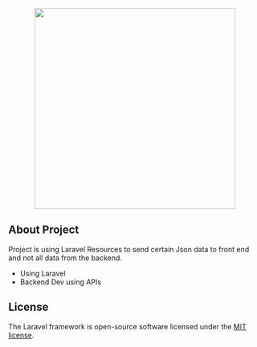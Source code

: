 <p align="center"><img src="" width="400"></p>

## About Project

Project is using Laravel Resources to send certain Json data to front end and not all data from the backend.

- Using Laravel
- Backend Dev using APIs

## License

The Laravel framework is open-source software licensed under the [MIT license](https://opensource.org/licenses/MIT).
